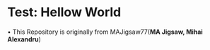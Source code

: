 # Test: Hellow World
 • This Repository is originally from MAJigsaw77(**MA Jigsaw, Mihai Alexandru**)
